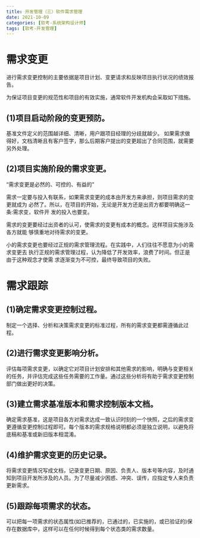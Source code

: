 ```yaml
---
title: 开发管理（三）软件需求管理
date: 2021-10-09
categories: [软考-系统架构设计师]
tags: [软考-开发管理]
---
```



# 需求变更

进行需求变更控制的主要依据是项目计划、变更请求和反映项目执行状况的绩效报告。

为保证项目变更的规范性和项目的有效实施，通常软件开发机构会采取如下措施。
## (1)项目启动阶段的变更预防。
基准文件定义的范围越详细、清晰，用户跟项目经理的分歧就越少。
如果需求做得好，文档清晰且有客户签字，那么后期客户提出的变更超出了合同范围，就需要另外处理。

## (2)项目实施阶段的需求变更。
“需求变更是必然的、可控的、有益的”

需求一定要与投入有联系，如果需求变更的成本由开发方来承担，则项目需求的变更就成为 必然了。所以，在项目的开始，无论是开发方还是出资方都要明确这一条:需求变，软件开 发的投入也要变。

需求的变更要经过出资者的认可，使需求的变更有成本的概念。这样项目实施涉及各方就能 够慎重地对待需求的变更。

小的需求变更也要经过正规的需求管理流程。在实践中，人们往往不愿意为小的需求变更去 执行正规的需求管理过程，认为降低了开发效率，浪费了时间。但正是由于这种观念才使需 求逐渐变为不可控，最终导致项目的失败。

# 需求跟踪
## (1)确定需求变更控制过程。
制定一个选择、分析和决策需求变更的标准过程，所有的需求变更都需遵循此过程。

## (2)进行需求变更影响分析。
评估每项需求变更，以确定它对项目计划安排和其他需求的影响，明确与变更相关的任务，并评估完成这些任务需要的工作量。通过这些分析将有助于需求变更控制部门做出更好的决策。

## (3)建立需求基准版本和需求控制版本文档。
确定需求基准，这是项目各方对需求达成一致认识时刻的一个快照，之后的需求变更遵循变更控制过程即可。每个版本的需求规格说明都必须是独立说明，以避免将底稿和基准或新旧版本相混淆。
## (4)维护需求变更的历史记录。
将需求变更情况写成文档，记录变更日期、原因、负责人、版本号等内容，及时通知到项目开发所涉及的人员。为了尽量减少困惑、冲突、误传，应指定专人来负责更新需求。
## (5)跟踪每项需求的状态。
可以把每一项需求的状态属性(如已推荐的，已通过的，已实施的，或已验证的)保存在数据库中，这样可以在任何时候得到每个状态类的需求数量。

